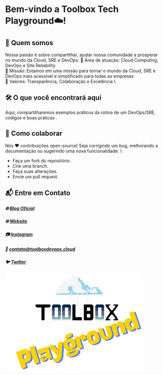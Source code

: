 # Bem-vindo a Toolbox Tech Playground☁️!

## 🌟 Quem somos
Nossa paixão é sobre compartilhar, ajudar nossa comunidade a prosperar no mundo da Cloud, SRE e DevOps. 
🔹 Área de atuação: Cloud Computing, DevOps e Site Reliability \
🔹 Missão: Estamos em uma missão para tornar o mundo da Cloud, SRE e DevOps mais acessível e simplificado para todas as empresas \
🔹 Valores: Transparência, Colaboração e Excelência \

## 🛠️ O que você encontrará aqui
Aqui, compartilharemos exemplos práticos da rotina de um DevOps/SRE, códigos e boas práticas .

## 🤝 Como colaborar
Nós ❤️ contribuições open-source! Seja corrigindo um bug, melhorando a documentação ou sugerindo uma nova funcionalidade: \
- Faça um fork do repositório.
- Crie uma branch.
- Faça suas alterações.
- Envie um pull request.

## 📬 Entre em Contato
##### 🌐 [Blog Oficial](https://blog.toolboxdevops.cloud/)
##### 🌐 [Website](https://tbxtech.com.br/)
##### 📷 [Instagram](https://www.instagram.com/toolboxtechnology/)
##### 📧 contato@toolboxdevops.cloud
##### 🐦 [Twitter](https://x.com/toolboxtech_)


![ToolboxDevOps](https://github.com/toolbox-playground/.github/blob/main/profile/readme-avatar.png)
